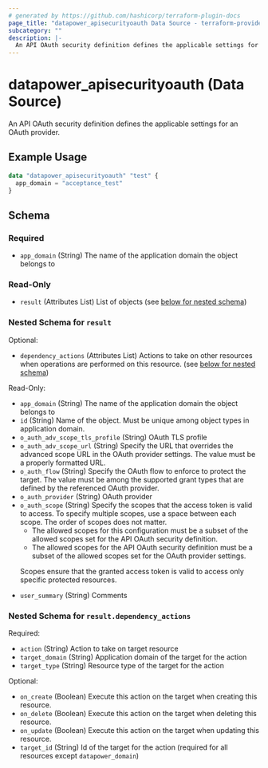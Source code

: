```yaml
---
# generated by https://github.com/hashicorp/terraform-plugin-docs
page_title: "datapower_apisecurityoauth Data Source - terraform-provider-datapower"
subcategory: ""
description: |-
  An API OAuth security definition defines the applicable settings for an OAuth provider.
---
```


# datapower_apisecurityoauth (Data Source)

An API OAuth security definition defines the applicable settings for an OAuth provider.

## Example Usage

```terraform
data "datapower_apisecurityoauth" "test" {
  app_domain = "acceptance_test"
}
```

<!-- schema generated by tfplugindocs -->
## Schema

### Required

- `app_domain` (String) The name of the application domain the object belongs to

### Read-Only

- `result` (Attributes List) List of objects (see [below for nested schema](#nestedatt--result))

<a id="nestedatt--result"></a>
### Nested Schema for `result`

Optional:

- `dependency_actions` (Attributes List) Actions to take on other resources when operations are performed on this resource. (see [below for nested schema](#nestedatt--result--dependency_actions))

Read-Only:

- `app_domain` (String) The name of the application domain the object belongs to
- `id` (String) Name of the object. Must be unique among object types in application domain.
- `o_auth_adv_scope_tls_profile` (String) OAuth TLS profile
- `o_auth_adv_scope_url` (String) Specify the URL that overrides the advanced scope URL in the OAuth provider settings. The value must be a properly formatted URL.
- `o_auth_flow` (String) Specify the OAuth flow to enforce to protect the target. The value must be among the supported grant types that are defined by the referenced OAuth provider.
- `o_auth_provider` (String) OAuth provider
- `o_auth_scope` (String) Specify the scopes that the access token is valid to access. To specify multiple scopes, use a space between each scope. The order of scopes does not matter. <ul><li>The allowed scopes for this configuration must be a subset of the allowed scopes set for the API OAuth security definition.</li><li>The allowed scopes for the API OAuth security definition must be a subset of the allowed scopes set for the OAuth provider settings.</li></ul><p>Scopes ensure that the granted access token is valid to access only specific protected resources.</p>
- `user_summary` (String) Comments

<a id="nestedatt--result--dependency_actions"></a>
### Nested Schema for `result.dependency_actions`

Required:

- `action` (String) Action to take on target resource
- `target_domain` (String) Application domain of the target for the action
- `target_type` (String) Resource type of the target for the action

Optional:

- `on_create` (Boolean) Execute this action on the target when creating this resource.
- `on_delete` (Boolean) Execute this action on the target when deleting this resource.
- `on_update` (Boolean) Execute this action on the target when updating this resource.
- `target_id` (String) Id of the target for the action (required for all resources except `datapower_domain`)
